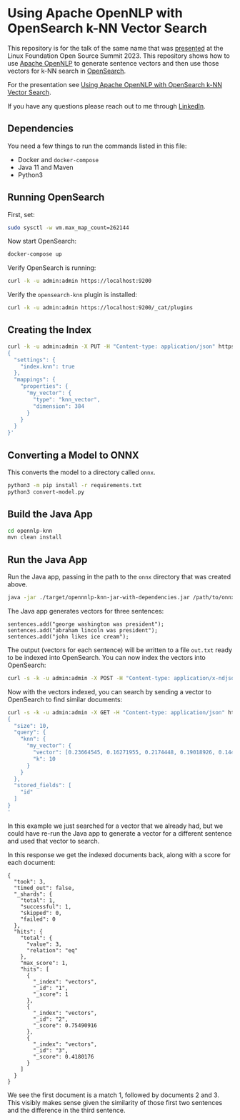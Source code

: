# Using Apache OpenNLP with OpenSearch k-NN Vector Search

This repository is for the talk of the same name that was [presented](https://sched.co/1K5E7) at the Linux Foundation Open Source Summit 2023. This repository shows how to use [Apache OpenNLP](https://opennlp.apache.org/) to generate sentence vectors and then use those vectors for k-NN search in [OpenSearch](https://opensearch.org/).

For the presentation see [Using Apache OpenNLP with OpenSearch k-NN Vector Search](https://sched.co/1K5E7).

If you have any questions please reach out to me through [LinkedIn](https://www.linkedin.com/in/jeffzemerick/).

## Dependencies

You need a few things to run the commands listed in this file:

* Docker and `docker-compose`
* Java 11 and Maven
* Python3

## Running OpenSearch

First, set:

```bash
sudo sysctl -w vm.max_map_count=262144
```

Now start OpenSearch:

```bash
docker-compose up
```

Verify OpenSearch is running:

```bash
curl -k -u admin:admin https://localhost:9200
```

Verify the `opensearch-knn` plugin is installed:

```bash
curl -k -u admin:admin https://localhost:9200/_cat/plugins
```

## Creating the Index

```bash
curl -k -u admin:admin -X PUT -H "Content-type: application/json" https://localhost:9200/vectors -d '
{
  "settings": {
    "index.knn": true
  },
  "mappings": {
    "properties": {
      "my_vector": {
        "type": "knn_vector",
        "dimension": 384
      }
    }
  }
}'
```

## Converting a Model to ONNX

This converts the model to a directory called `onnx`.

```bash
python3 -m pip install -r requirements.txt
python3 convert-model.py
```

## Build the Java App

```bash
cd opennlp-knn
mvn clean install
```

## Run the Java App

Run the Java app, passing in the path to the `onnx` directory that was created above.

```bash
java -jar ./target/opennnlp-knn-jar-with-dependencies.jar /path/to/onnx/
```

The Java app generates vectors for three sentences:

```
sentences.add("george washington was president");
sentences.add("abraham lincoln was president");
sentences.add("john likes ice cream");
```

The output (vectors for each sentence) will be written to a file `out.txt` ready to be indexed into OpenSearch. You can now index the vectors into OpenSearch:

```bash
curl -s -k -u admin:admin -X POST -H "Content-type: application/x-ndjson" https://localhost:9200/vectors/_bulk --data-binary @out.txt
```

Now with the vectors indexed, you can search by sending a vector to OpenSearch to find similar documents:

```bash
curl -s -k -u admin:admin -X GET -H "Content-type: application/json" https://localhost:9200/vectors/_search -d '
{
  "size": 10,
  "query": {
    "knn": {
      "my_vector": {
        "vector": [0.23664545, 0.16271955, 0.2174448, 0.19018926, 0.14418952, 0.13174078, 0.14475523, 0.15135369, 0.13017027, 0.18495294, 0.15273653, 0.21680894, 0.15522662, 0.13694441, 0.11260824, 0.12069248, 0.124871716, 0.21574062, 0.12304607, 0.26746073, 0.22132963, 0.17709397, 0.13960555, 0.060655076, 0.114867084, 0.19016309, 0.15640156, 0.13960022, 0.16447519, 0.10776763, 0.13393763, 0.15837277, 0.19648154, 0.25433046, 0.09048271, 0.15899889, 0.27460718, 0.23531353, 0.26636258, 0.17056502, 0.15411225, 0.18631229, 0.18292066, 0.15764469, 0.11144164, 0.15515296, 0.14647679, 0.12992007, 0.19755481, 0.21127276, 0.16773675, 0.17822684, 0.081488326, 0.19486889, 0.11746454, 0.18362841, 0.10810352, 0.095823295, 0.18721107, 0.16446202, 0.09478745, 0.17543244, 0.09723724, 0.17882656, 0.14108664, 0.16814047, 0.09164065, 0.16521196, 0.19185877, 0.12102438, 0.20289262, 0.17702778, 0.1477192, 0.18535486, 0.14254645, 0.13670816, 0.27466482, 0.21628429, 0.23626985, 0.20824929, 0.14723091, 0.29158756, 0.16650334, 0.170777, 0.17382859, 0.16168734, 0.14707841, 0.15071529, 0.16275497, 0.19760016, 0.119973764, 0.16246775, 0.22451362, 0.17063412, 0.12662533, 0.14431766, 0.1835509, 0.23468848, 0.18764499, 1.0, 0.13367075, 0.17335148, 0.23693828, 0.20538032, 0.17373805, 0.16211696, 0.0998079, 0.116707265, 0.1830955, 0.14858359, 0.15820478, 0.15011069, 0.20348215, 0.18964784, 0.18103087, 0.15561956, 0.095463276, 0.16301574, 0.09802429, 0.09372587, 0.1933215, 0.15122011, 0.16783695, 0.13272944, 0.18347937, 0.0, 0.1815874, 0.17167109, 0.09428583, 0.1925427, 0.24836546, 0.18353534, 0.121468276, 0.3457675, 0.1355196, 0.12590978, 0.21900332, 0.18979128, 0.15065387, 0.21686985, 0.18482178, 0.23940022, 0.18947776, 0.2031004, 0.15762848, 0.16114101, 0.22075693, 0.23564969, 0.173029, 0.13671051, 0.29958567, 0.15742525, 0.25908074, 0.17523195, 0.15779102, 0.14940053, 0.19008367, 0.10765594, 0.10944032, 0.11613366, 0.105877146, 0.14264658, 0.18766277, 0.19525541, 0.23629734, 0.04603964, 0.19965075, 0.11592721, 0.23894139, 0.16100037, 0.1681287, 0.18925342, 0.12981479, 0.14560045, 0.20460646, 0.20139179, 0.20177117, 0.19033647, 0.17518646, 0.19974054, 0.1689669, 0.13102426, 0.0840263, 0.22153068, 0.22257482, 0.16642016, 0.1255874, 0.2541051, 0.1869613, 0.16180694, 0.18619464, 0.18035275, 0.13024777, 0.19522472, 0.02552168, 0.22151403, 0.17530297, 0.20385198, 0.17834094, 0.07808495, 0.16007194, 0.12479354, 0.14123559, 0.20516622, 0.16084681, 0.117723696, 0.14159155, 0.16063575, 0.14099841, 0.1765709, 0.29642156, 0.11697753, 0.15479986, 0.18462579, 0.18700477, 0.21281801, 0.19642152, 0.12790817, 0.12610824, 0.18212147, 0.13186763, 0.119399115, 0.20349103, 0.17167109, 0.15752763, 0.11593006, 0.16146657, 0.19028728, 0.17608745, 0.21866994, 0.18162717, 0.15089077, 0.12592393, 0.1736157, 0.24570778, 0.19349174, 0.13993415, 0.17995381, 0.19037879, 0.19429448, 0.15939124, 0.14427215, 0.13817333, 0.10171517, 0.115659416, 0.22828655, 0.16872443, 0.16765508, 0.18964003, 0.18936592, 0.17748052, 0.13721555, 0.19756551, 0.209285, 0.16828321, 0.2243201, 0.19638564, 0.20979631, 0.18657446, 0.21446039, 0.16728161, 0.08388079, 0.24585138, 0.22565176, 0.12493765, 0.16055486, 0.2030657, 0.14127095, 0.14577648, 0.16496988, 0.19037668, 0.21545793, 0.12634592, 0.07807021, 0.15814641, 0.18368497, 0.1840515, 0.11190097, 0.19126022, 0.19897985, 0.06268184, 0.14517978, 0.16868734, 0.15939514, 0.107347146, 0.0878329, 0.15592113, 0.20570728, 0.15630648, 0.12607224, 0.13068745, 0.14428177, 0.08001451, 0.1419112, 0.1917735, 0.14215901, 0.2179921, 0.19925006, 0.14066926, 0.12932129, 0.12169988, 0.11029747, 0.17215972, 0.119957775, 0.16751705, 0.15364987, 0.16617599, 0.1051671, 0.117208436, 0.2093214, 0.18148111, 0.15815775, 0.17999752, 0.14196743, 0.14687419, 0.2184067, 0.23346452, 0.18894196, 0.057921283, 0.17167108, 0.1822196, 0.16115609, 0.26758492, 0.2018112, 0.1500529, 0.18790597, 0.16545667, 0.12878121, 0.19523199, 0.13644966, 0.1815596, 0.11932636, 0.18732114, 0.19135337, 0.17326991, 0.13787106, 0.12483077, 0.2034319, 0.2388653, 0.2278496, 0.14538608, 0.20477888, 0.088797055, 0.23211145, 0.23524137, 0.19275272, 0.2570222, 0.2044691, 0.18843903, 0.16659254, 0.19449286, 0.14957592, 0.15855056, 0.16775526, 0.14744045, 0.20881936, 0.2503084, 0.17591618, 0.1580938, 0.21269342, 0.16027167, 0.22504497, 0.059246995, 0.19432402, 0.1312063, 0.23117721, 0.13519742, 0.17674147, 0.23158675, 0.22360769, 0.14149134, 0.28885874, 0.17583111, 0.07876832, 0.14243649, 0.1814256, 0.1749298, 0.193659, 0.15650244, 0.11954998, 0.17497128, 0.20174696, 0.12325848, 0.21539776],
        "k": 10
      }
    }
  },
  "stored_fields": [
    "id"
  ]
}
'
```

In this example we just searched for a vector that we already had, but we could have re-run the Java app to generate a vector for a different sentence and used that vector to search.

In this response we get the indexed documents back, along with a score for each document:

```
{
  "took": 3,
  "timed_out": false,
  "_shards": {
    "total": 1,
    "successful": 1,
    "skipped": 0,
    "failed": 0
  },
  "hits": {
    "total": {
      "value": 3,
      "relation": "eq"
    },
    "max_score": 1,
    "hits": [
      {
        "_index": "vectors",
        "_id": "1",
        "_score": 1
      },
      {
        "_index": "vectors",
        "_id": "2",
        "_score": 0.75490916
      },
      {
        "_index": "vectors",
        "_id": "3",
        "_score": 0.4180176
      }
    ]
  }
}
```

We see the first document is a match 1, followed by documents 2 and 3. This visibly makes sense given the similarity of those first two sentences and the difference in the third sentence.

